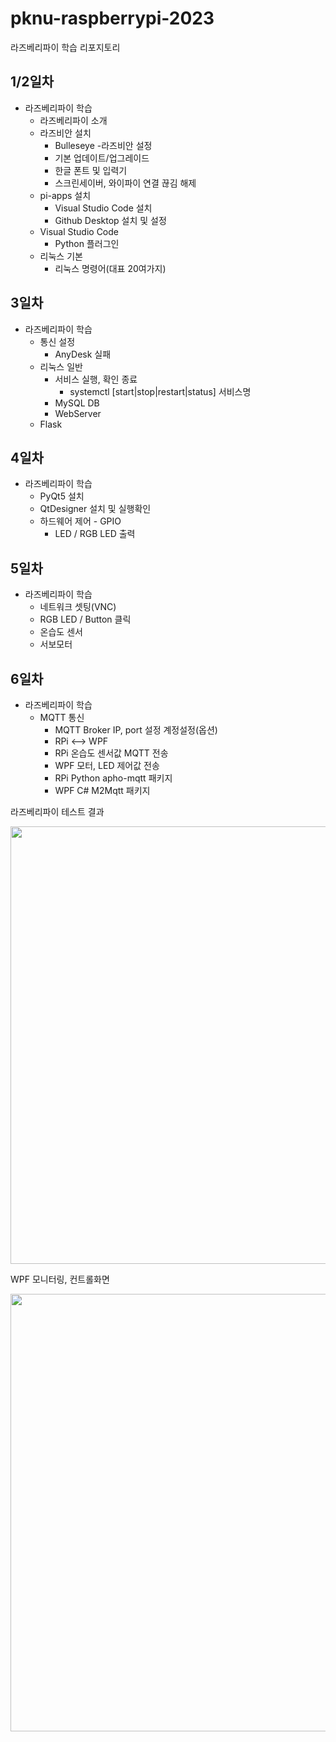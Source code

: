 # pknu-raspberrypi-2023
라즈베리파이 학습 리포지토리

## 1/2일차
- 라즈베리파이 학습
	- 라즈베리파이 소개
	- 라즈비안 설치
		- Bulleseye
	-라즈비안 설정
		- 기본 업데이트/업그레이드
		- 한글 폰트 및 입력기
		- 스크린세이버, 와이파이 연결 끊김 해제
	- pi-apps 설치
		- Visual Studio Code 설치
		- Github Desktop 설치 및 설정
    - Visual Studio Code
        - Python 플러그인
    - 리눅스 기본
        - 리눅스 명령어(대표 20여가지)

## 3일차
- 라즈베리파이 학습
	- 통신 설정
		- AnyDesk 실패
	- 리눅스 일반
		- 서비스 실행, 확인 종료
			- systemctl [start|stop|restart|status] 서비스명
		- MySQL DB
		- WebServer
	- Flask

## 4일차
- 라즈베리파이 학습
	- PyQt5 설치
	- QtDesigner 설치 및 실행확인
	- 하드웨어 제어 - GPIO
		- LED / RGB LED 출력

## 5일차
- 라즈베리파이 학습
	- 네트워크 셋팅(VNC)
	- RGB LED / Button 클릭
	- 온습도 센서
	- 서보모터

## 6일차
- 라즈베리파이 학습
	- MQTT 통신
		- MQTT Broker IP, port 설정 계정설정(옵션)
		- RPi <--> WPF
		- RPi 온습도 센서값 MQTT 전송
		- WPF 모터, LED 제어값 전송
		- RPi Python apho-mqtt 패키지
		- WPF C# M2Mqtt 패키지

라즈베리파이 테스트 결과

<img src="https://raw.githubusercontent.com/codingnewbie0/pknu-raspberrypi-2023/images/raspberrypi01.png" width="700">

WPF 모니터링, 컨트롤화면

<img src="https://raw.githubusercontent.com/codingnewbie0/pknu-raspberrypi-2023/images/raspberrypi02.png" width="700">
